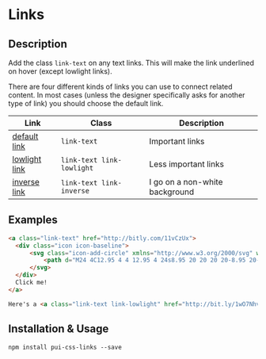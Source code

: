 # Links

## Description

Add the class `link-text` on any text links.
This will make the link underlined on hover (except lowlight links).

There are four different kinds of links you can use to connect related content.
In most cases (unless the designer specifically asks for another type of link)
you should choose the default link.

Link                                                                                                              | Class                           | Description
--------------------------------------------------------------------------------------------------------------    | ----------------------------    | -----------
<a class="link-text" href="http://bit.ly/1ulOAW7" target="_blank">default link</a>                                | `link-text`                     | Important links
<a class="link-text link-lowlight" href="http://bit.ly/1ulOAW7" target="_blank">lowlight link</a>                 | `link-text link-lowlight`       | Less important links
<a class="link-text link-inverse bg-dark-1" href="http://bit.ly/1ulOAW7" target="_blank">inverse link</a>         | `link-text link-inverse`        | I go on a non-white background

## Examples
```html
<a class="link-text" href="http://bitly.com/11vCzUx">
  <div class="icon icon-baseline">
      <svg class="icon-add-circle" xmlns="http://www.w3.org/2000/svg" width="48" height="48" viewBox="0 0 48 48">
          <path d="M24 4C12.95 4 4 12.95 4 24s8.95 20 20 20 20-8.95 20-20S35.05 4 24 4zm10 22h-8v8h-4v-8h-8v-4h8v-8h4v8h8v4z"></path>
      </svg>
  </div>
  Click me!
</a>
```

```html
Here's a <a class="link-text link-lowlight" href="http://bit.ly/1wO7Nhv">less important link</a>
```

## Installation & Usage

`npm install pui-css-links --save`
